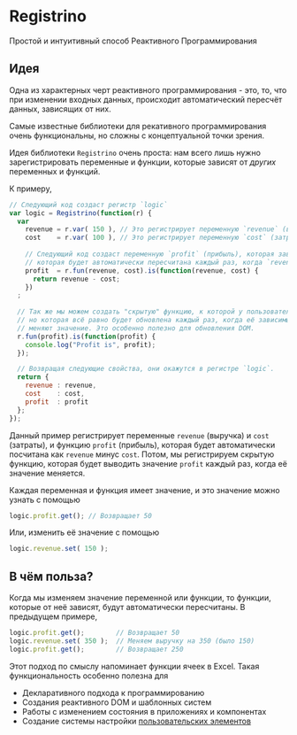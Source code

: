 # Registrino
Простой и интуитивный способ Реактивного Программирования

## Идея
Одна из характерных черт реактивного программирования - это, то, что при изменении входных данных, происходит автоматический пересчёт данных, зависящих от них.

Самые известные библиотеки для рекативного программирования очень функциональны, но сложны с концептуальной точки зрения.

Идея библиотеки `Registrino` очень проста: нам всего лишь нужно зарегистрировать переменные и функции, которые зависят от *других* переменных и функций.

К примеру,

```javascript
// Следующий код создаст регистр `logic`
var logic = Registrino(function(r) {
  var
    revenue = r.var( 150 ), // Это регистрирует переменную `revenue` (выручка) со значением 150
    cost    = r.var( 100 ), // Это регистрирует переменную `cost` (затраты) со значением 100
    
    // Следующий код создаст переменную `profit` (прибыль), которая зависит от `revenue` и `cost`, и
    // которая будет автоматически пересчитана каждый раз, когда `revenue` или `cost` изменится
    profit  = r.fun(revenue, cost).is(function(revenue, cost) {
      return revenue - cost;
    })
  ;
  
  // Так же мы можем создать "скрытую" функцию, к которой у пользователя не будет доступа,
  // но которая всё равно будет обновлена каждый раз, когда её зависимые переменные / функции
  // меняют значение. Это особенно полезно для обновления DOM.
  r.fun(profit).is(function(profit) {
    console.log("Profit is", profit);
  });

  // Возвращая следующие свойства, они окажутся в регистре `logic`.
  return {
    revenue : revenue,
    cost    : cost,
    profit  : profit
  };
});
```

Данный пример регистрирует переменные `revenue` (выручка) и `cost` (затраты), и функцию `profit` (прибыль), которая будет автоматически посчитана как `revenue` минус `cost`. Потом, мы регистрируем скрытую функцию, которая будет выводить значение `profit` каждый раз, когда её значение меняется.

Каждая переменная и функция имеет значение, и это значение можно узнать с помощью

```javascript
logic.profit.get(); // Возвращает 50
```

Или, изменить её значение с помощью

```javascript
logic.revenue.set( 150 );
```

## В чём польза?

Когда мы изменяем значение переменной или функции, то функции, которые от неё зависят, будут автоматически пересчитаны. В предыдущем примере,

```javascript
logic.profit.get();        // Возвращает 50
logic.revenue.set( 350 );  // Меняем выручку на 350 (было 150)
logic.profit.get();        // Возвращает 250
```

Этот подход по смыслу напоминает функции ячеек в Excel. Такая функциональность особенно полезна для
* Декларативного подхода к программированию
* Создания реактивного DOM и шаблонных систем
* Работы с изменением состояния в приложениях и компонентах
* Создание системы настройки [пользовательских элементов](https://learn.javascript.ru/webcomponent-core)
